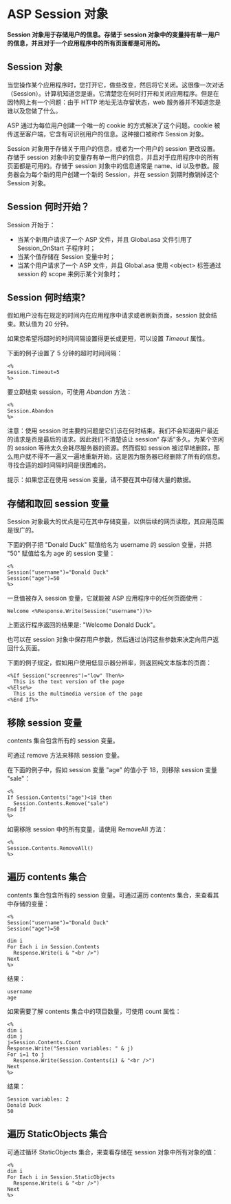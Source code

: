 # ASP Session 对象

**Session 对象用于存储用户的信息。存储于 session 对象中的变量持有单一用户的信息，并且对于一个应用程序中的所有页面都是可用的。**

## Session 对象

当您操作某个应用程序时，您打开它，做些改变，然后将它关闭。这很像一次对话（Session）。计算机知道您是谁。它清楚您在何时打开和关闭应用程序。但是在因特网上有一个问题：由于 HTTP 地址无法存留状态，web 服务器并不知道您是谁以及您做了什么。

ASP 通过为每位用户创建一个唯一的 cookie 的方式解决了这个问题。cookie 被传送至客户端，它含有可识别用户的信息。这种接口被称作 Session 对象。

Session 对象用于存储关于用户的信息，或者为一个用户的 session 更改设置。存储于 session 对象中的变量存有单一用户的信息，并且对于应用程序中的所有页面都是可用的。存储于 session 对象中的信息通常是 name、id 以及参数。服务器会为每个新的用户创建一个新的 Session，并在 session 到期时撤销掉这个 Session 对象。

## Session 何时开始？

Session 开始于：

*   当某个新用户请求了一个 ASP 文件，并且 Global.asa 文件引用了 Session_OnStart 子程序时；
*   当某个值存储在 Session 变量中时；
*   当某个用户请求了一个 ASP 文件，并且 Global.asa 使用 &lt;object&gt; 标签通过 session 的 scope 来例示某个对象时；

## Session 何时结束?

假如用户没有在规定的时间内在应用程序中请求或者刷新页面，session 就会结束。默认值为 20 分钟。

如果您希望将超时的时间间隔设置得更长或更短，可以设置 _Timeout_ 属性。

下面的例子设置了 5 分钟的超时时间间隔：

```
<%
Session.Timeout=5
%>

```

要立即结束 session，可使用 _Abandon_ 方法：

```
<%
Session.Abandon
%>

```

注意：使用 session 时主要的问题是它们该在何时结束。我们不会知道用户最近的请求是否是最后的请求。因此我们不清楚该让 session“ 存活”多久。为某个空闲的 session 等待太久会耗尽服务器的资源。然而假如 session 被过早地删除，那么用户就不得不一遍又一遍地重新开始，这是因为服务器已经删除了所有的信息。寻找合适的超时间隔时间是很困难的。

提示：如果您正在使用 session 变量，请不要在其中存储大量的数据。

## 存储和取回 session 变量

Session 对象最大的优点是可在其中存储变量，以供后续的网页读取，其应用范围是很广的。

下面的例子把 "Donald Duck" 赋值给名为 username 的 session 变量，并把 "50" 赋值给名为 age 的 session 变量：

```
<%
Session("username")="Donald Duck"
Session("age")=50
%>

```

一旦值被存入 session 变量，它就能被 ASP 应用程序中的任何页面使用：

```
Welcome <%Response.Write(Session("username"))%>
```

上面这行程序返回的结果是: "Welcome Donald Duck"。

也可以在 session 对象中保存用户参数，然后通过访问这些参数来决定向用户返回什么页面。

下面的例子规定，假如用户使用低显示器分辨率，则返回纯文本版本的页面：

```
<%If Session("screenres")="low" Then%> 
  This is the text version of the page
<%Else%> 
  This is the multimedia version of the page
<%End If%>

```

## 移除 session 变量

contents 集合包含所有的 session 变量。

可通过 remove 方法来移除 session 变量。

在下面的例子中，假如 session 变量 "age" 的值小于 18，则移除 session 变量 "sale"：

```
<%
If Session.Contents("age")<18 then 
  Session.Contents.Remove("sale")
End If 
%>

```

如需移除 session 中的所有变量，请使用 RemoveAll 方法：

```
<%
Session.Contents.RemoveAll()
%>

```

## 遍历 contents 集合

contents 集合包含所有的 session 变量。可通过遍历 contents 集合，来查看其中存储的变量：

```
<%
Session("username")="Donald Duck"
Session("age")=50

dim i
For Each i in Session.Contents
  Response.Write(i & "<br />")
Next
%>

```

结果：

```
username
age

```

如果需要了解 contents 集合中的项目数量，可使用 count 属性：

```
<%
dim i
dim j
j=Session.Contents.Count
Response.Write("Session variables: " & j)
For i=1 to j
  Response.Write(Session.Contents(i) & "<br />")
Next
%>

```

结果：

```
Session variables: 2
Donald Duck
50

```

## 遍历 StaticObjects 集合

可通过循环 StaticObjects 集合，来查看存储在 session 对象中所有对象的值：

```
<%
dim i
For Each i in Session.StaticObjects
  Response.Write(i & "<br />")
Next
%>

```

